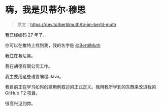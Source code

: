 # 嗨，我是贝蒂尔·穆思

> 原文：<https://dev.to/bertilmuth/hi-im-bertil-muth>

我已经编码 27 年了。

你可以在推特上找到我，我的名字是 [@BertilMuth](https://twitter.com/BertilMuth)

我住在慕尼黑。

我在胡德有限公司工作。

我主要用这些语言编程:Java。

我目前正在学习如何创建用例叙述的正式定义。我用我所学到的东西来改进我的 GitHub T2 项目。

很高兴见到你。